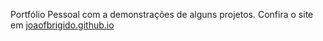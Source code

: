 Portfólio Pessoal com a demonstrações de alguns projetos. Confira o site em [joaofbrigido.github.io](https://joaofbrigido.github.io)
